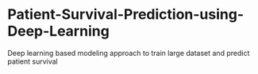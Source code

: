 # Patient-Survival-Prediction-using-Deep-Learning
Deep learning based modeling approach to train large dataset and predict patient survival 
